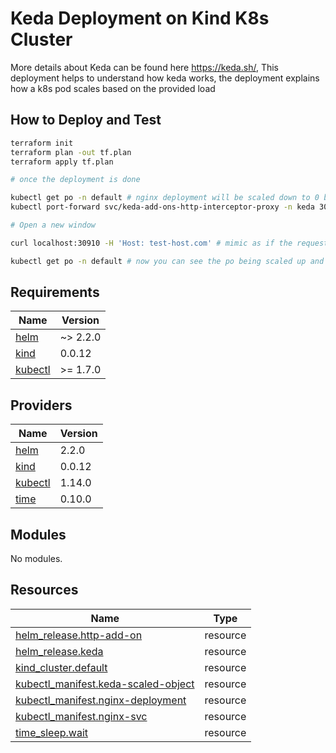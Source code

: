 # Keda Deployment on Kind K8s Cluster

More details about Keda can be found here https://keda.sh/, This deployment helps to understand how keda works, the deployment explains how a k8s pod scales based on the provided load

## How to Deploy and Test

```bash
terraform init
terraform plan -out tf.plan
terraform apply tf.plan

# once the deployment is done

kubectl get po -n default # nginx deployment will be scaled down to 0 because in the scaledobject configuration we set min replica to 0
kubectl port-forward svc/keda-add-ons-http-interceptor-proxy -n keda 30910:8080 # we make sure all the request to nginx service comes in thru keda-add-ons-http-interceptor-proxy

# Open a new window  

curl localhost:30910 -H 'Host: test-host.com' # mimic as if the request is coming from test-host.com

kubectl get po -n default # now you can see the po being scaled up and the replica count increased to 1
```

## Requirements

| Name | Version |
|------|---------|
| <a name="requirement_helm"></a> [helm](#requirement\_helm) | ~> 2.2.0 |
| <a name="requirement_kind"></a> [kind](#requirement\_kind) | 0.0.12 |
| <a name="requirement_kubectl"></a> [kubectl](#requirement\_kubectl) | >= 1.7.0 |

## Providers

| Name | Version |
|------|---------|
| <a name="provider_helm"></a> [helm](#provider\_helm) | 2.2.0 |
| <a name="provider_kind"></a> [kind](#provider\_kind) | 0.0.12 |
| <a name="provider_kubectl"></a> [kubectl](#provider\_kubectl) | 1.14.0 |
| <a name="provider_time"></a> [time](#provider\_time) | 0.10.0 |

## Modules

No modules.

## Resources

| Name | Type |
|------|------|
| [helm_release.http-add-on](https://registry.terraform.io/providers/hashicorp/helm/latest/docs/resources/release) | resource |
| [helm_release.keda](https://registry.terraform.io/providers/hashicorp/helm/latest/docs/resources/release) | resource |
| [kind_cluster.default](https://registry.terraform.io/providers/tehcyx/kind/0.0.12/docs/resources/cluster) | resource |
| [kubectl_manifest.keda-scaled-object](https://registry.terraform.io/providers/gavinbunney/kubectl/latest/docs/resources/manifest) | resource |
| [kubectl_manifest.nginx-deployment](https://registry.terraform.io/providers/gavinbunney/kubectl/latest/docs/resources/manifest) | resource |
| [kubectl_manifest.nginx-svc](https://registry.terraform.io/providers/gavinbunney/kubectl/latest/docs/resources/manifest) | resource |
| [time_sleep.wait](https://registry.terraform.io/providers/hashicorp/time/latest/docs/resources/sleep) | resource |


